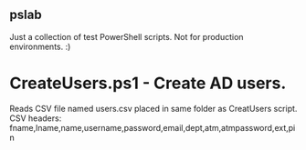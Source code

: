 ## pslab

Just a collection of test PowerShell scripts. Not for production environments. :)

# CreateUsers.ps1 - Create AD users.
Reads CSV file named users.csv placed in same folder as CreatUsers script.
CSV headers: fname,lname,name,username,password,email,dept,atm,atmpassword,ext,pin
